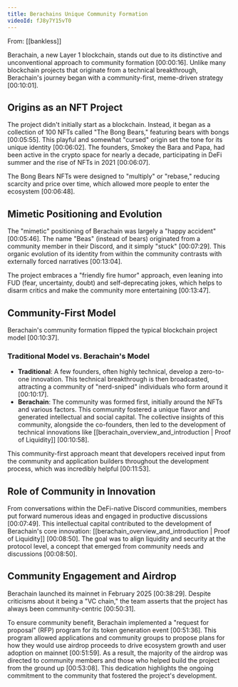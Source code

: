 ```yaml
---
title: Berachains Unique Community Formation
videoId: fJ8y7Y15vT0
---
```


From: [[bankless]] <br/> 

Berachain, a new Layer 1 blockchain, stands out due to its distinctive and unconventional approach to community formation <a class="yt-timestamp" data-t="00:00:16">[00:00:16]</a>. Unlike many blockchain projects that originate from a technical breakthrough, Berachain's journey began with a community-first, meme-driven strategy <a class="yt-timestamp" data-t="00:10:01">[00:10:01]</a>.

## Origins as an NFT Project

The project didn't initially start as a blockchain. Instead, it began as a collection of 100 NFTs called "The Bong Bears," featuring bears with bongs <a class="yt-timestamp" data-t="00:05:55">[00:05:55]</a>. This playful and somewhat "cursed" origin set the tone for its unique identity <a class="yt-timestamp" data-t="00:06:02">[00:06:02]</a>. The founders, Smokey the Bara and Papa, had been active in the crypto space for nearly a decade, participating in DeFi summer and the rise of NFTs in 2021 <a class="yt-timestamp" data-t="00:06:07">[00:06:07]</a>.

The Bong Bears NFTs were designed to "multiply" or "rebase," reducing scarcity and price over time, which allowed more people to enter the ecosystem <a class="yt-timestamp" data-t="00:06:48">[00:06:48]</a>.

## Mimetic Positioning and Evolution

The "mimetic" positioning of Berachain was largely a "happy accident" <a class="yt-timestamp" data-t="00:05:46">[00:05:46]</a>. The name "Beas" (instead of bears) originated from a community member in their Discord, and it simply "stuck" <a class="yt-timestamp" data-t="00:07:29">[00:07:29]</a>. This organic evolution of its identity from within the community contrasts with externally forced narratives <a class="yt-timestamp" data-t="00:13:04">[00:13:04]</a>.

The project embraces a "friendly fire humor" approach, even leaning into FUD (fear, uncertainty, doubt) and self-deprecating jokes, which helps to disarm critics and make the community more entertaining <a class="yt-timestamp" data-t="00:13:47">[00:13:47]</a>.

## Community-First Model

Berachain's community formation flipped the typical blockchain project model <a class="yt-timestamp" data-t="00:10:37">[00:10:37]</a>.

### Traditional Model vs. Berachain's Model
*   **Traditional**: A few founders, often highly technical, develop a zero-to-one innovation. This technical breakthrough is then broadcasted, attracting a community of "nerd-sniped" individuals who form around it <a class="yt-timestamp" data-t="00:09:50">[00:10:17]</a>.
*   **Berachain**: The community was formed first, initially around the NFTs and various factors. This community fostered a unique flavor and generated intellectual and social capital. The collective insights of this community, alongside the co-founders, then led to the development of technical innovations like [[berachain_overview_and_introduction | Proof of Liquidity]] <a class="yt-timestamp" data-t="00:10:37">[00:10:58]</a>.

This community-first approach meant that developers received input from the community and application builders throughout the development process, which was incredibly helpful <a class="yt-timestamp" data-t="00:11:44">[00:11:53]</a>.

## Role of Community in Innovation

From conversations within the DeFi-native Discord communities, members put forward numerous ideas and engaged in productive discussions <a class="yt-timestamp" data-t="00:07:07">[00:07:49]</a>. This intellectual capital contributed to the development of Berachain's core innovation: [[berachain_overview_and_introduction | Proof of Liquidity]] <a class="yt-timestamp" data-t="00:08:47">[00:08:50]</a>. The goal was to align liquidity and security at the protocol level, a concept that emerged from community needs and discussions <a class="yt-timestamp" data-t="00:08:47">[00:08:50]</a>.

## Community Engagement and Airdrop

Berachain launched its mainnet in February 2025 <a class="yt-timestamp" data-t="00:38:29">[00:38:29]</a>. Despite criticisms about it being a "VC chain," the team asserts that the project has always been community-centric <a class="yt-timestamp" data-t="00:50:29">[00:50:31]</a>.

To ensure community benefit, Berachain implemented a "request for proposal" (RFP) program for its token generation event <a class="yt-timestamp" data-t="00:51:34">[00:51:36]</a>. This program allowed applications and community groups to propose plans for how they would use airdrop proceeds to drive ecosystem growth and user adoption on mainnet <a class="yt-timestamp" data-t="00:51:46">[00:51:59]</a>. As a result, the majority of the airdrop was directed to community members and those who helped build the project from the ground up <a class="yt-timestamp" data-t="00:53:04">[00:53:08]</a>. This dedication highlights the ongoing commitment to the community that fostered the project's development.